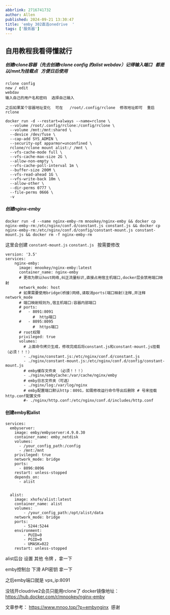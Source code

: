 ```yaml
---
abbrlink: 2716741732
author: Allen
published: 2024-09-21 13:30:47
title: 'emby 302直连onedrive  '
tags: ['服务器']
---
```

## 自用教程我看得懂就行


##### 创建rclone容器（先去创建rclone config 的alist webdav）记得输入端口   都是以/mnt为挂载点   方便日后使用
```
rclone config
new / edit
webdav
输入自己的用户名和密码  选择自己输入

之后如果某个容器地址变化  可在   /root/.config/rclone  修改地址即可  重启rclone

```

```
docker run -d --restart=always --name=rclone \
  --volume /root/.config/rclone:/config/rclone \
  --volume /mnt:/mnt:shared \
  --device /dev/fuse \
  --cap-add SYS_ADMIN \
  --security-opt apparmor=unconfined \
  rclone/rclone mount alist:/ /mnt \
  --vfs-cache-mode full \
  --vfs-cache-max-size 2G \
  --allow-non-empty \
  --vfs-cache-poll-interval 1m \
  --buffer-size 200M \
  --vfs-read-ahead 1G \
  --vfs-write-back 10m \
  --allow-other \
  --dir-perms 0777 \
  --file-perms 0666 \
  -v
```

##### 创建nginx-emby
```
docker run -d --name nginx-emby-rm mnookey/nginx-emby && docker cp nginx-emby-rm:/etc/nginx/conf.d/constant.js constant.js && docker cp nginx-emby-rm:/etc/nginx/conf.d/config/constant-mount.js constant-mount.js && docker rm -f nginx-emby-rm
```
这里会创建 ```constant-mount.js``` ```constant.js ```
按需要修改 
```
version: '3.5'
services:
    nginx-emby:
      image: mnookey/nginx-emby:latest
      container_name: nginx-emby
      # 更改为默认host网络,纠正流量标识,直接占用宿主机端口,docker层会禁用端口映射
      network_mode: host
      # 如果需要使用bridge(桥接)网络,请取消ports(端口映射)注释,并注释network_mode
      # 端口映射规则为,宿主机端口:容器内部端口
      # ports:
      #   - 8091:8091
            #  http端口
      #   - 8095:8095
            #  https端口
      # root权限
      privileged: true
      volumes:
        # 上面命令拷贝生成，修改完成后将constant.js和constant-mount.js挂载（必须！！！）
        - ./nginx/constant.js:/etc/nginx/conf.d/constant.js
        - ./nginx/constant-mount.js:/etc/nginx/conf.d/config/constant-mount.js
        # emby缓存文件夹 （必须！！！）
        - ./nginx/embyCache:/var/cache/nginx/emby
        # emby日志文件夹（可选）
        - ./nginx/log:/var/log/nginx
        # emby配置端口默认http：8091，如需修改运行命令导出后删除 # 号来挂载http.conf配置文件
        #- ./nginx/http.conf:/etc/nginx/conf.d/includes/http.conf

```



#### 创建emby和alist

```
services:
  embyserver:
    image: emby/embyserver:4.9.0.30
    container_name: emby_netdisk
    volumes:
      - /your_config_path:/config
      - /mnt:/mnt
    privileged: true
    network_mode: bridge
    ports:
      - 8096:8096
    restart: unless-stopped
    depends_on:
      - alist
 

  alist:
    image: xhofe/alist:latest
    container_name: alist
    volumes:
        - /your_config_path:/opt/alist/data
    network_mode: bridge
    ports:
        - 5244:5244
    environment:
        - PUID=0
        - PGID=0
        - UMASK=022
    restart: unless-stopped
```
alist后台 设置 其他 令牌 ，拿一下

emby控制台 下滑 API密钥 拿一下






之后emby端口就是 vps_ip:8091 



没钱开cloudrive2会员只能用rclone了
docker镜像地址： https://hub.docker.com/r/mnookey/nginx-emby 

文章参考： https://www.mnoo.top/?p=embynginx  感谢








